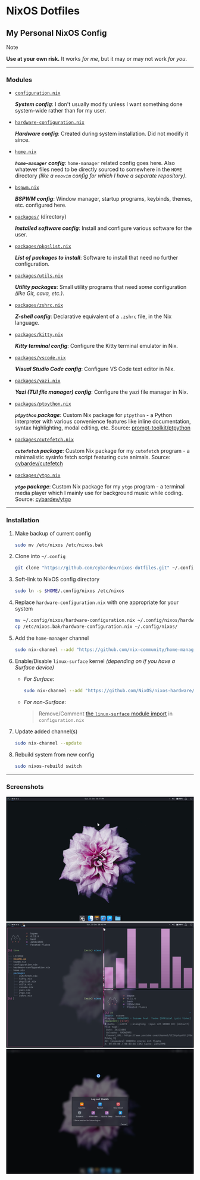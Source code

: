 # NixOS Dotfiles

## My Personal NixOS Config

> [!NOTE]
> **Use at your own risk.** It works _for me_, but it may or may not work _for you_.

---

### Modules
- [`configuration.nix`](./configuration.nix)
  
  _**System config**_: I don't usually modify unless I want something done system-wide rather than for my user.
  
- [`hardware-configuration.nix`](./hardware-configuration.nix)
  
  _**Hardware config**_: Created during system installation. Did not modify it since.
  
- [`home.nix`](./home.nix)
  
  _**`home-manager` config**_: `home-manager` related config goes here. Also whatever files need to be directly sourced to somewhere in the `HOME` directory _(like a `neovim` config for which I have a separate repository)_.
  
- [`bspwm.nix`](./bspwm.nix)
  
  _**BSPWM config**_: Window manager, startup programs, keybinds, themes, etc. configured here.
  
- [`packages/`](./packages/) (directory)
  
  _**Installed software config**_: Install and configure various software for the user.
  
- [`packages/pkgslist.nix`](./packages/pkgslist.nix)
  
  _**List of packages to install**_: Software to install that need no further configuration.
  
- [`packages/utils.nix`](./packages/utils.nix)
  
  _**Utility packages**_: Small utility programs that need _some_ configuration _(like Git, cava, etc.)_.
  
- [`packages/zshrc.nix`](./packages/zshrc.nix)
  
  _**Z-shell config**_: Declarative equivalent of a `.zshrc` file, in the Nix language.
  
- [`packages/kitty.nix`](./packages/kitty.nix)
  
  _**Kitty terminal config**_: Configure the Kitty terminal emulator in Nix.
  
- [`packages/vscode.nix`](./packages/vscode.nix)
  
  _**Visual Studio Code config**_: Configure VS Code text editor in Nix.
  
- [`packages/yazi.nix`](./packages/yazi.nix)
  
  _**Yazi (TUI file manager) config**_: Configure the yazi file manager in Nix.
  
- [`packages/ptpython.nix`](./packages/ptpython.nix)
  
  _**`ptpython` package**_: Custom Nix package for `ptpython` - a Python interpreter with various convenience features like inline documentation, syntax highlighting, modal editing, etc. Source: [prompt-toolkit/ptpython](https://github.com/prompt-toolkit/ptpython)
  
- [`packages/cutefetch.nix`](./packages/cutefetch.nix)
  
  _**`cutefetch` package**_: Custom Nix package for my `cutefetch` program - a minimalistic sysinfo fetch script featuring cute animals. Source: [cybardev/cutefetch](https://github.com/cybardev/cutefetch)
  
- [`packages/ytgo.nix`](./packages/ytgo.nix)
  
  _**`ytgo` package**_: Custom Nix package for my `ytgo` program - a terminal media player which I mainly use for background music while coding. Source: [cybardev/ytgo](https://github.com/cybardev/ytgo)

---

### Installation

1. Make backup of current config
    ```sh
    sudo mv /etc/nixos /etc/nixos.bak
    ```

2. Clone into `~/.config`
    ```sh
    git clone "https://github.com/cybardev/nixos-dotfiles.git" ~/.config/nixos
    ```

3. Soft-link to NixOS config directory
    ```sh
    sudo ln -s $HOME/.config/nixos /etc/nixos
    ```

4. Replace `hardware-configuration.nix` with one appropriate for your system
    ```sh
    mv ~/.config/nixos/hardware-configuration.nix ~/.config/nixos/hardware-configuration.nix.bak
    cp /etc/nixos.bak/hardware-configuration.nix ~/.config/nixos/
    ```

5. Add the `home-manager` channel
    ```sh
    sudo nix-channel --add "https://github.com/nix-community/home-manager/archive/release-24.11.tar.gz" home-manager
    ```

6. Enable/Disable `linux-surface` kernel _(depending on if you have a Surface device)_
    - _For Surface_:
      ```sh
      sudo nix-channel --add "https://github.com/NixOS/nixos-hardware/archive/b12e314726a4226298fe82776b4baeaa7bcf3dcd.tar.gz" nixos-hardware
      ```
    - _For non-Surface_:
      
      > Remove/Comment [the `linux-surface` module import](https://github.com/cybardev/nixos-dotfiles/blob/b24d55392f9652c355f5b31f4e620dbaf5d210a9/configuration.nix#L8) in `configuration.nix`

7. Update added channel(s)
    ```sh
    sudo nix-channel --update
    ```

8. Rebuild system from new config
    ```sh
    sudo nixos-rebuild switch
    ```

---

### Screenshots

![NixOS Screenshot, showing desktop with flower background and XFCE panels](./images/screenshot_0.png "NixOS Screenshot 0")
![NixOS Screenshot, showing 3 windows of Kitty terminal in BSPWM](./images/screenshot_1.png "NixOS Screenshot 1")
![NixOS Screenshot, showing logoff dialog](./images/screenshot_2.png "NixOS Screenshot 2")

